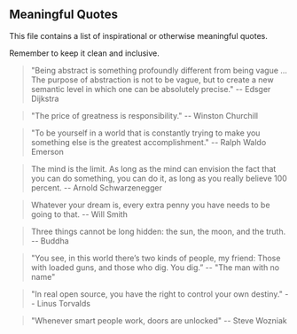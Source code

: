 ## Meaningful Quotes

This file contains a list of inspirational or otherwise meaningful quotes.

Remember to keep it clean and inclusive.

> "Being abstract is something profoundly different from being vague ... The purpose of abstraction is not to be vague, but to create a new semantic level in which one can be absolutely precise." -- Edsger Dijkstra

> "The price of greatness is responsibility."
-- Winston Churchill

> "To be yourself in a world that is constantly trying to make you something else is the greatest accomplishment." -- Ralph Waldo Emerson


> The mind is the limit. As long as the mind can envision the fact that you can do something, you can do it, as long as you really believe 100 percent. -- Arnold Schwarzenegger

> Whatever your dream is, every extra penny you have needs to be going to that.
-- Will Smith

> Three things cannot be long hidden: the sun, the moon, and the truth. -- Buddha

> "You see, in this world there’s two kinds of people, my friend: Those with loaded guns, and those who dig. You dig.” -- "The man with no name"

> "In real open source, you have the right to control your own destiny." -- Linus Torvalds

> "Whenever smart people work, doors are unlocked" -- Steve Wozniak
